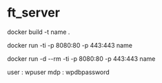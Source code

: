 # ft_server

 docker build -t name . 
 
 docker run  -ti -p 8080:80 -p 443:443 name 
 
 docker run -d --rm -ti -p 8080:80 -p 443:443 name 
 
 
 user : wpuser
 mdp  : wpdbpassword
